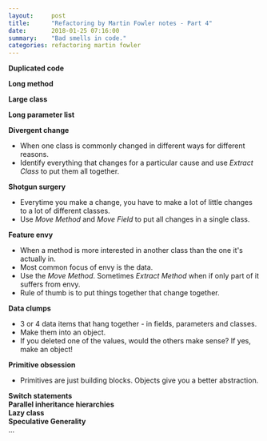 ```yaml
---
layout:     post
title:      "Refactoring by Martin Fowler notes - Part 4"
date:       2018-01-25 07:16:00
summary:    "Bad smells in code." 
categories: refactoring martin fowler
---
```


**Duplicated code**  

**Long method**  

**Large class**  

**Long parameter list**  

**Divergent change**  
* When one class is commonly changed in different ways for different reasons.
* Identify everything that changes for a particular cause and use *Extract Class* to put them all together.  

**Shotgun surgery**  
* Everytime you make a change, you have to make a lot of little changes to a lot of different classes.
* Use *Move Method* and *Move Field* to put all changes in a single class.  

**Feature envy**  
* When a method is more interested in another class than the one it's actually in.
* Most common focus of envy is the data.
* Use the *Move Method*. Sometimes *Extract Method* when if only part of it suffers from envy.
* Rule of thumb is to put things together that change together.  

**Data clumps**  
* 3 or 4 data items that hang together - in fields, parameters and classes.
* Make them into an object. 
* If you deleted one of the values, would the others make sense? If yes, make an object!

**Primitive obsession**  
* Primitives are just building blocks. Objects give you a better abstraction.

**Switch statements**  
**Parallel inheritance hierarchies**  
**Lazy class**  
**Speculative Generality**  
...